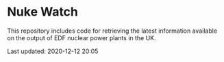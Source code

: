 # Nuke Watch

This repository includes code for retrieving the latest information available on the output of EDF nuclear power plants in the UK.

Last updated: 2020-12-12 20:05